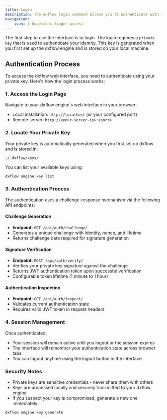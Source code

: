 ```yaml
---
title: Login
description: The dxflow login command allows you to authenticate with the dxflow engine, enabling secure access to the API and CLI functionalities. This command is essential for managing workflows, files, and other resources securely.
navigation:
    icon: i-hugeicons:finger-access
---
```


The first step to use the Interface is to login. The login requires a `private key` that is used to authenticate your identity. This key is generated when you first set up the dxflow engine and is stored on your local machine.

## Authentication Process

To access the dxflow web interface, you need to authenticate using your private key. Here's how the login process works:

### 1. Access the Login Page

Navigate to your dxflow engine's web interface in your browser:
- Local installation: `http://localhost` (or your configured port)
- Remote server: `http://<your-server-ip>:<port>`

### 2. Locate Your Private Key

Your private key is automatically generated when you first set up dxflow and is stored in:
```
~/.dxflow/keys/
```

You can list your available keys using:
```bash
dxflow engine key list
```

### 3. Authentication Process

The authentication uses a challenge-response mechanism via the following API endpoints:

#### **Challenge Generation**
- **Endpoint**: `GET /api/auth/challenge/`
- Generates a unique challenge with identity, nonce, and lifetime
- Returns challenge data required for signature generation

#### **Signature Verification** 
- **Endpoint**: `POST /api/auth/verify/`
- Verifies your private key signature against the challenge
- Returns JWT authentication token upon successful verification
- Configurable token lifetime (1 minute to 1 hour)

#### **Authentication Inspection**
- **Endpoint**: `GET /api/auth/inspect/`
- Validates current authentication state
- Requires valid JWT token in request headers

### 4. Session Management

Once authenticated:
- Your session will remain active until you logout or the session expires
- The interface will remember your authentication state across browser tabs
- You can logout anytime using the logout button in the interface

### Security Notes

- Private keys are sensitive credentials - never share them with others
- Keys are processed locally and securely transmitted to your dxflow engine
- If you suspect your key is compromised, generate a new one immediately:

```bash
dxflow engine key generate
```

